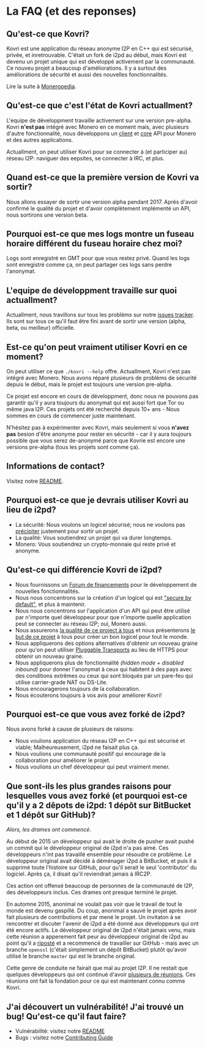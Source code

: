 # La FAQ (et des reponses)

## Qu'est-ce que Kovri?
Kovri est une application du réseau anonyme I2P en C++ qui est sécurisé, privée, et inretrouvable. C'était un fork de i2pd au début, mais Kovri est devenu un projet unique qui est développé activement par la communauté. Ce nouveu projet a beaucoup d'améliorations. Il y a surtout des améliorations de sécurité et aussi des nouvelles fonctionnalités.

Lire la suite à [Moneropedia](https://getmonero.org/resources/moneropedia/kovri.html).

## Qu'est-ce que c'est l'état de Kovri actuallment?
L'equipe de développment travaille activement sur une version pre-alpha. Kovri **n'est pas** intégré avec Monero en ce moment mais, avec plusieurs d'autre fonctionnalité, nous développons un [client](https://github.com/monero-project/kovri/issues/351) et [core](https://github.com/monero-project/kovri/issues/350) API pour Monero et des autres applications.

Actuallment, on peut utiliser Kovri pour se connecter à (et participer au) réseau I2P: naviguer des eepsites, se connecter à IRC, et plus.

## Quand est-ce que la première version de Kovri va sortir?
Nous allons essayer de sortir une version alpha pendant 2017. Après d'avoir confirmé le qualité du projet et d'avoir complètement implémenté un API, nous sortirons une version beta.

## Pourquoi est-ce que mes logs montre un fuseau horaire différent du fuseau horaire chez moi?
Logs sont enregistré en GMT pour que vous restez privé. Quand les logs sont enregistré comme ça, on peut partager ces logs sans perdre l'anonymat.

## L'equipe de développment travaille sur quoi actuallment?
Actuallment, nous travillons sur tous les problèms sur notre [issues tracker](https://github.com/monero-project/kovri/issues/). Ils sont sur tous ce qu'il faut être fini avant de sortir une version (alpha, beta, ou meilleur) officielle.

## Est-ce qu'on peut vraiment utiliser Kovri en ce moment?
On peut utiliser ce que ```./kovri --help``` offre. Actuallment, Kovri n'est pas intégré avec Monero. Nous avons réparé plusieurs de problèms de sécurité depuis le début, mais le projet est toujours une version pre-alpha.

Ce projet est encore en cours de développment, donc nous ne pouvons pas garantir qu'il y aura toujours du anonymat qui est aussi fort que Tor ou même java I2P. Ces projets ont été recherché depuis 10+ ans - Nous sommes en cours de commencer juste maintenant.

N'hésitez pas à expérimenter avec Kovri, mais seulement si vous **n'avez pas** besion d'être anonyme pour rester en sécurité - car il y aura toujours possible que vous serez de-anonymé parce que Kovrie est encore une versions pre-alpha (tous les projets sont comme ça).

## Informations de contact?
Visitez notre [README](https://github.com/monero-project/kovri/blob/master/README.md).

## Pourquoi est-ce que je devrais utiliser Kovri au lieu de i2pd?

- La sécurité: Nous voulons un logicel sécurisé; nous ne voulons pas [précipiter](https://github.com/monero-project/kovri/issues/65) justement pour sortir un projet.
- La qualité: Vous soutiendrez un projet qui va durer longtemps.
- Monero: Vous soutiendrez un crypto-monnaie qui reste privé et anonyme.

## Qu'est-ce qui différencie Kovri de i2pd?

- Nous fournissons un [Forum de financements](https://forum.getmonero.org/8/funding-required) pour le développement de nouvelles fonctionnalités.
- Nous nous concentrons sur la création d'un logicel qui est ["secure by default"](http://www.openbsd.org/security.html), et plus à maintenir.
- Nous nous concentrons sur l'application d'un API qui peut être utilisé par n'importe quel développeur pour que n'importe quelle application peut se connecter au réseau I2P; oui, Monero aussi.
- Nous assurerons [la qualité de ce project à tous](https://github.com/monero-project/kovri/issues/58) et nous présenterons [le but de ce projet](https://github.com/monero-project/kovri-docs/blob/master/i18n/fr/contributing.md) à tous pour créer un bon logicel pour tout le monde.
- Nous appliquerons des options alternatives d'obtenir un nouveau graine pour qu'on peut utiliser [Pluggable Transports](https://www.torproject.org/docs/pluggable-transports.html.en) au lieu de HTTPS pour obtenir un nouveau graine.
- Nous appliquerons plus de fonctionnalité *(hidden mode + disabled inbound)* pour donner l'anonymat à ceux qui habitent à des pays avec des conditions extrêmes ou ceux qui sont bloqués par un pare-feu qui utilise carrier-grade NAT ou DS-Lite.
- Nous encouragerons toujours de la collaboration.
- Nous écouterons toujours à vos avis pour améliorer Kovri!

## Pourquoi est-ce que vous avez forké de i2pd?

Nous avons forké à cause de plusieurs de raisons:

- Nous voulions application du réseau I2P en C++ qui est sécurisé et viable; Malheureusement, i2pd ne faisait plus ça.
- Nous voulions une communauté positif qui encourage de la collaboration pour améliorer le projet.
- Nous voulions un chef développeur qui peut vraiment mener.

## Que sont-ils les plus grandes raisons pour lesquelles vous avez forké (et pourquoi est-ce qu'il y a 2 dêpots de i2pd: 1 dépôt sur BitBucket et 1 dépôt sur GitHub)?

*Alors, les drames ont commencé*.

Au début de 2015  un développeur qui avait le droite de pusher avait pushé un commit qui le développeur original de i2pd n'a pas aimé. Ces développeurs n'int pas travaillé ensemble pour résoudre ce problème. Le développeur original avait décidé à déménager i2pd à BitBucket, et puis il a supprimé toute l'histoire sur GitHub, pour qu'il serait le seul 'contributor' du logiciel. Après ça, il disait qu'il reviendrait jamais à IRC2P.

Ces action ont offensé beaucoup de personnes de la communauté de I2P, des développeurs inclus. Ces drames ont presque terminé le projet.

En automne 2015, anonimal ne voulait pas voir que le travail de tout le monde est devenu gaspillé. Du coup, anonimal a sauvé le projet après avoir fait plusieurs de contributions et par mené le projet. Un invitaton à se rencontrer et discuter l'avenir de i2pd a été donné aux développeurs qui ont été encore actifs. Le développeur original de i2pd n'était jamais venu, mais cette réunion a apperement fait peur au développeur original de i2pd au point qu'il a [riposté](https://github.com/PurpleI2P/i2pd/issues/279) et a recommencé de travailler sur GitHub - mais avec un branche ```openssl``` (c'était simplement un dépôt BitBucket) plutôt qu'avoir utilisé le branche ```master``` qui est le branche original.

Cette genre de conduite ne fairait que mal au projet I2P. Il ne restait que quelques développeurs qui ont continué d'avoir [plusieurs de réunions](https://github.com/monero-project/kovri/issues/47). Ces réunions ont fait la fondation pour ce qui est maintenant connu comme Kovri.

## J'ai découvert un vulnérabilité! J'ai trouvé un bug! Qu'est-ce qu'il faut faire?
- Vulnérabilité: visitez notre [README](https://github.com/monero-project/kovri/blob/master/README.md)
- Bugs : visitez notre [Contributing Guide](https://github.com/monero-project/kovri-docs/blob/master/i18n/fr/contributing.md)
